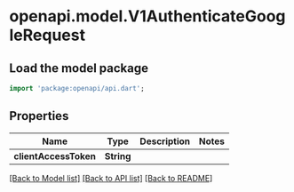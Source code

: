 # openapi.model.V1AuthenticateGoogleRequest

## Load the model package
```dart
import 'package:openapi/api.dart';
```

## Properties
Name | Type | Description | Notes
------------ | ------------- | ------------- | -------------
**clientAccessToken** | **String** |  | 

[[Back to Model list]](../README.md#documentation-for-models) [[Back to API list]](../README.md#documentation-for-api-endpoints) [[Back to README]](../README.md)


